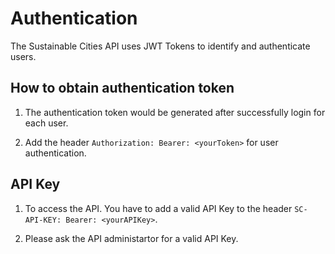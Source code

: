 # Authentication

The Sustainable Cities API uses JWT Tokens to identify and authenticate users.

## How to obtain authentication token

1. The authentication token would be generated after successfully login for each user.

2. Add the header `Authorization: Bearer: <yourToken>` for user authentication.

## API Key

1. To access the API. You have to add a valid API Key to the header `SC-API-KEY: Bearer: <yourAPIKey>`.

2. Please ask the API administartor for a valid API Key.

